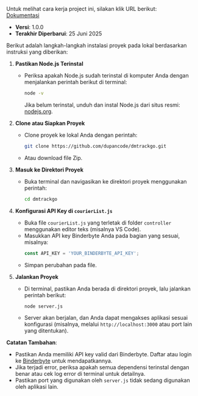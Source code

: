 Untuk melihat cara kerja project ini, silakan klik URL berikut:  
[Dokumentasi](https://dupancode.com/dmtrackgo)

- **Versi**: 1.0.0
- **Terakhir Diperbarui**: 25 Juni 2025

Berikut adalah langkah-langkah instalasi proyek pada lokal berdasarkan instruksi yang diberikan:

1. **Pastikan Node.js Terinstal**  
   - Periksa apakah Node.js sudah terinstal di komputer Anda dengan menjalankan perintah berikut di terminal:  
     ```bash
     node -v
     ```  
     Jika belum terinstal, unduh dan instal Node.js dari situs resmi: [nodejs.org](https://nodejs.org).

2. **Clone atau Siapkan Proyek**  
   - Clone proyek ke lokal Anda dengan perintah:  
     ```bash
     git clone https://github.com/dupancode/dmtrackgo.git
     ```  
   - Atau download file Zip.

3. **Masuk ke Direktori Proyek**  
   - Buka terminal dan navigasikan ke direktori proyek menggunakan perintah:  
     ```bash
     cd dmtrackgo
     ```

4. **Konfigurasi API Key di `courierList.js`**  
   - Buka file `courierList.js` yang terletak di folder `controller` menggunakan editor teks (misalnya VS Code).  
   - Masukkan API key Binderbyte Anda pada bagian yang sesuai, misalnya:  
     ```javascript
     const API_KEY = 'YOUR_BINDERBYTE_API_KEY';
     ```  
   - Simpan perubahan pada file.

5. **Jalankan Proyek**  
   - Di terminal, pastikan Anda berada di direktori proyek, lalu jalankan perintah berikut:  
     ```bash
     node server.js
     ```  
   - Server akan berjalan, dan Anda dapat mengakses aplikasi sesuai konfigurasi (misalnya, melalui `http://localhost:3000` atau port lain yang ditentukan).

**Catatan Tambahan**:
- Pastikan Anda memiliki API key valid dari Binderbyte. Daftar atau login ke [Binderbyte](https://binderbyte.com) untuk mendapatkannya.
- Jika terjadi error, periksa apakah semua dependensi terinstal dengan benar atau cek log error di terminal untuk detailnya.
- Pastikan port yang digunakan oleh `server.js` tidak sedang digunakan oleh aplikasi lain.

